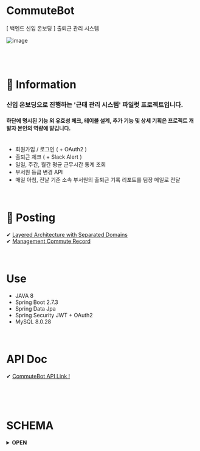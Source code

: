 # CommuteBot
[ 백엔드 신입 온보딩 ]  출퇴근 관리 시스템 

![image](https://user-images.githubusercontent.com/112923814/228393129-1129ab5d-fd14-4eb6-97d0-494a00849b99.png)
</br> </br> </br> </br>


# 📰 Information
 
 ### 신입 온보딩으로 진행하는 '근태 관리 시스템' 파일럿 프로젝트입니다.
 #### 하단에 명시된 기능 외 유효성 체크, 테이블 설계, 추가 기능 및 상세 기획은 프로젝트 개발자 본인의 역량에 맡깁니다. </br></br>

  - 회원가입 / 로그인 ( + OAuth2 )
  - 출퇴근 체크 ( + Slack Alert )
  - 일일, 주간, 월간 평균 근무시간 통계 조회
  - 부서원 등급 변경 API
  - 매일 아침, 전날 기준 소속 부서원의 출퇴근 기록 리포트를 팀장 메일로 전달
  </br></br></br>


# 📌 Posting
  
✔ [Layered Architecture with Separated Domains]( https://jeyunart.tistory.com/93/ ) </br>
✔ [Management Commute Record]( https://jeyunart.tistory.com/94/ )
</br></br></br>


# Use

 - JAVA 8 
 - Spring Boot 2.7.3
 - Spring Data Jpa
 - Spring Security JWT + OAuth2
 - MySQL 8.0.28
</br></br></br>

# API Doc

✔ [CommuteBot API Link !]( https://documenter.getpostman.com/view/26217810/2s93RNzv5Y#2824b98b-7bb1-4567-811c-e331eb18ddbe/ )<br>

</br></br></br>
# SCHEMA
<details>
<summary><strong> OPEN </strong></summary>
<div markdown="1">       
</br>
 
### ERD
 
![Screen Shot 2023-03-30 at 2 48 44 PM](https://user-images.githubusercontent.com/112923814/228741428-389b8eba-0e13-4a80-bfac-74932fc1d19f.png)

### DDL 

<img width="595" alt="Screen Shot 2023-03-30 at 3 23 56 PM" src="https://user-images.githubusercontent.com/112923814/228748120-92059fce-3a8a-4468-8a87-f170c9460218.png">

<img width="625" alt="Screen Shot 2023-03-30 at 2 47 36 PM" src="https://user-images.githubusercontent.com/112923814/228741284-b95e152c-70aa-4307-bf61-52d3013186a8.png">

</div>
</details>
</br>
